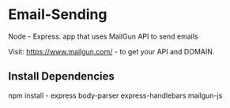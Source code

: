 # Email-Sending
Node - Express. app that uses MailGun API to send emails

Visit: https://www.mailgun.com/ - to get your API and DOMAIN.

## Install Dependencies
 npm install - express body-parser express-handlebars mailgun-js

